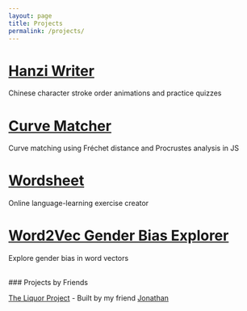 ```yaml
---
layout: page
title: Projects
permalink: /projects/
---
```


# [Hanzi Writer](https://hanziwriter.org)

Chinese character stroke order animations and practice quizzes

# [Curve Matcher](https://github.com/chanind/curve-matcher)

Curve matching using Fréchet distance and Procrustes analysis in JS

# [Wordsheet](https://wordsheet.io)

Online language-learning exercise creator

# [Word2Vec Gender Bias Explorer](https://chanind.github.io/word2vec-gender-bias-explorer/)

Explore gender bias in word vectors

<br />
### Projects by Friends

[The Liquor Project](https://theliquorproject.co.uk/) - Built by my friend [Jonathan](https://github.com/ionTea)